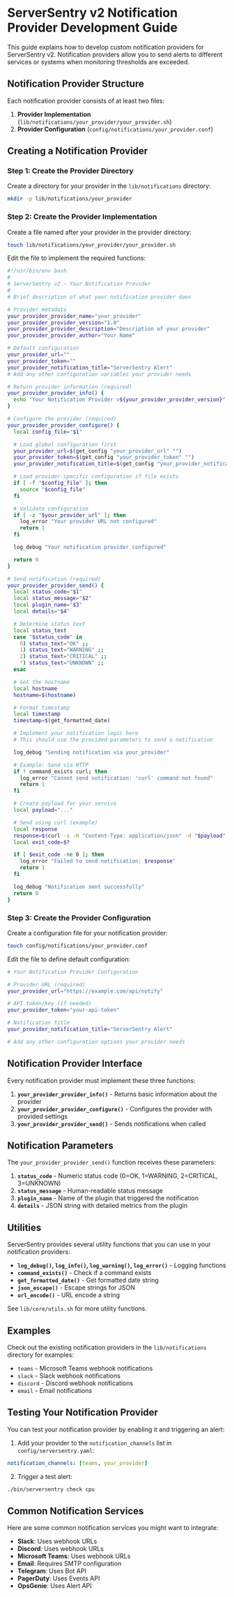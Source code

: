 # ServerSentry v2 Notification Provider Development Guide

This guide explains how to develop custom notification providers for ServerSentry v2. Notification providers allow you to send alerts to different services or systems when monitoring thresholds are exceeded.

## Notification Provider Structure

Each notification provider consists of at least two files:

1. **Provider Implementation** (`lib/notifications/your_provider/your_provider.sh`)
2. **Provider Configuration** (`config/notifications/your_provider.conf`)

## Creating a Notification Provider

### Step 1: Create the Provider Directory

Create a directory for your provider in the `lib/notifications` directory:

```bash
mkdir -p lib/notifications/your_provider
```

### Step 2: Create the Provider Implementation

Create a file named after your provider in the provider directory:

```bash
touch lib/notifications/your_provider/your_provider.sh
```

Edit the file to implement the required functions:

```bash
#!/usr/bin/env bash
#
# ServerSentry v2 - Your Notification Provider
#
# Brief description of what your notification provider does

# Provider metadata
your_provider_provider_name="your_provider"
your_provider_provider_version="1.0"
your_provider_provider_description="Description of your provider"
your_provider_provider_author="Your Name"

# Default configuration
your_provider_url=""
your_provider_token=""
your_provider_notification_title="ServerSentry Alert"
# Add any other configuration variables your provider needs

# Return provider information (required)
your_provider_provider_info() {
  echo "Your Notification Provider v${your_provider_provider_version}"
}

# Configure the provider (required)
your_provider_provider_configure() {
  local config_file="$1"

  # Load global configuration first
  your_provider_url=$(get_config "your_provider_url" "")
  your_provider_token=$(get_config "your_provider_token" "")
  your_provider_notification_title=$(get_config "your_provider_notification_title" "ServerSentry Alert")

  # Load provider-specific configuration if file exists
  if [ -f "$config_file" ]; then
    source "$config_file"
  fi

  # Validate configuration
  if [ -z "$your_provider_url" ]; then
    log_error "Your provider URL not configured"
    return 1
  fi

  log_debug "Your notification provider configured"

  return 0
}

# Send notification (required)
your_provider_provider_send() {
  local status_code="$1"
  local status_message="$2"
  local plugin_name="$3"
  local details="$4"

  # Determine status text
  local status_text
  case "$status_code" in
    0) status_text="OK" ;;
    1) status_text="WARNING" ;;
    2) status_text="CRITICAL" ;;
    *) status_text="UNKNOWN" ;;
  esac

  # Get the hostname
  local hostname
  hostname=$(hostname)

  # Format timestamp
  local timestamp
  timestamp=$(get_formatted_date)

  # Implement your notification logic here
  # This should use the provided parameters to send a notification

  log_debug "Sending notification via your_provider"

  # Example: Send via HTTP
  if ! command_exists curl; then
    log_error "Cannot send notification: 'curl' command not found"
    return 1
  fi

  # Create payload for your service
  local payload="..."

  # Send using curl (example)
  local response
  response=$(curl -s -H "Content-Type: application/json" -d "$payload" "$your_provider_url" 2>&1)
  local exit_code=$?

  if [ $exit_code -ne 0 ]; then
    log_error "Failed to send notification: $response"
    return 1
  fi

  log_debug "Notification sent successfully"
  return 0
}
```

### Step 3: Create the Provider Configuration

Create a configuration file for your notification provider:

```bash
touch config/notifications/your_provider.conf
```

Edit the file to define default configuration:

```bash
# Your Notification Provider Configuration

# Provider URL (required)
your_provider_url="https://example.com/api/notify"

# API token/key (if needed)
your_provider_token="your-api-token"

# Notification title
your_provider_notification_title="ServerSentry Alert"

# Add any other configuration options your provider needs
```

## Notification Provider Interface

Every notification provider must implement these three functions:

1. **`your_provider_provider_info()`** - Returns basic information about the provider
2. **`your_provider_provider_configure()`** - Configures the provider with provided settings
3. **`your_provider_provider_send()`** - Sends notifications when called

## Notification Parameters

The `your_provider_provider_send()` function receives these parameters:

1. **`status_code`** - Numeric status code (0=OK, 1=WARNING, 2=CRITICAL, 3=UNKNOWN)
2. **`status_message`** - Human-readable status message
3. **`plugin_name`** - Name of the plugin that triggered the notification
4. **`details`** - JSON string with detailed metrics from the plugin

## Utilities

ServerSentry provides several utility functions that you can use in your notification providers:

- **`log_debug()`, `log_info()`, `log_warning()`, `log_error()`** - Logging functions
- **`command_exists()`** - Check if a command exists
- **`get_formatted_date()`** - Get formatted date string
- **`json_escape()`** - Escape strings for JSON
- **`url_encode()`** - URL encode a string

See `lib/core/utils.sh` for more utility functions.

## Examples

Check out the existing notification providers in the `lib/notifications` directory for examples:

- `teams` - Microsoft Teams webhook notifications
- `slack` - Slack webhook notifications
- `discord` - Discord webhook notifications
- `email` - Email notifications

## Testing Your Notification Provider

You can test your notification provider by enabling it and triggering an alert:

1. Add your provider to the `notification_channels` list in `config/serversentry.yaml`:

```yaml
notification_channels: [teams, your_provider]
```

2. Trigger a test alert:

```bash
./bin/serversentry check cpu
```

## Common Notification Services

Here are some common notification services you might want to integrate:

- **Slack**: Uses webhook URLs
- **Discord**: Uses webhook URLs
- **Microsoft Teams**: Uses webhook URLs
- **Email**: Requires SMTP configuration
- **Telegram**: Uses Bot API
- **PagerDuty**: Uses Events API
- **OpsGenie**: Uses Alert API
